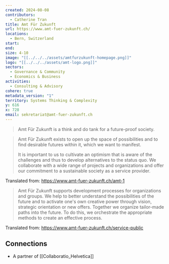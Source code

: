 ```yaml
---
created: 2024-08-08
contributors:
  - Catherine Tran
title: Amt Für Zukunft
url: https://www.amt-fuer-zukunft.ch/
locations:
  - Bern, Switzerland
start: 
end: 
size: 4-10
image: "[[../../../assets/amtfurzukunft-homepage.png]]"
logo: "[[../../../assets/amt-logo.png]]"
sectors:
  - Governance & Community
  - Economics & Business
activities:
  - Consulting & Advisory
cohere: true
metadata_version: "1"
territory: Systems Thinking & Complexity
y: 616
x: 728
email: sekretariat@amt-fuer-zukunft.ch
---
```

>Amt Für Zukunft is a think and do tank for a future-proof society.

>Amt Für Zukunft exists to open up the space of possibilities and to find desirable futures within it, which we want to manifest.
>
>It is important to us to cultivate an optimism that is aware of the challenges and thus to develop alternatives to the status quo. We collaborate with a wide range of projects and organizations and offer our commitment to a sustainable society as a service provider.

Translated from: https://www.amt-fuer-zukunft.ch/amt-1

>Amt Für Zukunft supports development processes for organizations and groups. We help to better understand the possibilities of the future and to activate one's own creative power through vision, strategic orientation or new offers. Together we organize tailor-made paths into the future. To do this, we orchestrate the appropriate methods to create an effective process.

Translated from: https://www.amt-fuer-zukunft.ch/service-public

## Connections

- A partner of [[Collaboratio_Helvetica]]









